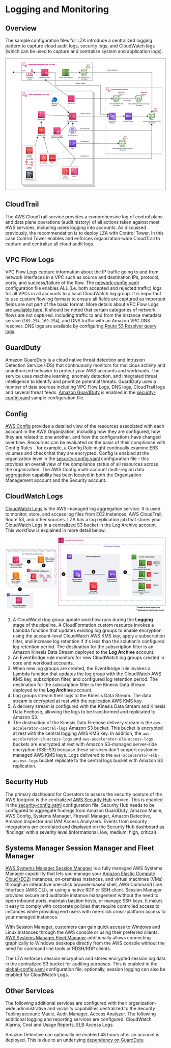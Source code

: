 # Logging and Monitoring

## Overview

The sample configuration files for LZA introduce a centralized logging pattern to capture cloud audit logs, security logs, and CloudWatch logs (which can be used to capture and centralize system and application logs).

![Centralized Logging](./images/lza-centralized-logging.png "Centralized Logging")

## CloudTrail

The AWS CloudTrail service provides a comprehensive log of control plane and data plane operations (audit history) of all actions taken against most AWS services, including users logging into accounts. As discussed previously, the recommendation is to deploy LZA with Control Tower. In this case Control Tower enables and enforces organization-wide CloudTrail to capture and centralize all cloud audit logs.

## VPC Flow Logs

VPC Flow Logs capture information about the IP traffic going to and from network interfaces in a VPC such as source and destination IPs, protocol, ports, and success/failure of the flow. The [network-config.yaml](https://github.com/awslabs/landing-zone-accelerator-on-aws/blob/main/reference/sample-configurations/lza-sample-config/network-config.yaml) configuration file enables ALL (i.e. both accepted and rejected traffic) logs for all VPCs in all accounts to a local CloudWatch log group. It is important to use custom flow log formats to ensure all fields are captured as important fields are not part of the basic format. More details about VPC Flow Logs are [available here](https://docs.aws.amazon.com/vpc/latest/userguide/flow-logs.html).
It should be noted that certain categories of network flows are not captured, including traffic to and from the instance metadata service (`169.254.169.254`), and DNS traffic with an Amazon VPC DNS resolver. DNS logs are available by configuring [Route 53 Resolver query logs](https://awslabs.github.io/landing-zone-accelerator-on-aws/latest/typedocs/latest/classes/_aws_accelerator_config.ResolverConfig.html#queryLogs).

## GuardDuty

Amazon GuardDuty is a cloud native threat detection and Intrusion Detection Service (IDS) that continuously monitors for malicious activity and unauthorized behavior to protect your AWS accounts and workloads. The service uses machine learning, anomaly detection, and integrated threat intelligence to identify and prioritize potential threats. GuardDuty uses a number of data sources including VPC Flow Logs, DNS logs, CloudTrail logs and several threat feeds. [Amazon GuardDuty](https://aws.amazon.com/guardduty/) is enabled in the [security-config.yaml](https://github.com/awslabs/landing-zone-accelerator-on-aws/blob/main/reference/sample-configurations/lza-sample-config/security-config.yaml) sample configuration file.

## Config

[AWS Config](https://docs.aws.amazon.com/config/latest/developerguide/WhatIsConfig.html) provides a detailed view of the resources associated with each account in the AWS Organization, including how they are configured, how they are related to one another, and how the configurations have changed over time. Resources can be evaluated on the basis of their compliance with Config Rules - for example, a Config Rule might continually examine EBS volumes and check that they are encrypted.
Config is enabled at the organization level in the [security-config.yaml](https://github.com/awslabs/landing-zone-accelerator-on-aws/blob/main/reference/sample-configurations/lza-sample-config/security-config.yaml) configuration file - this provides an overall view of the compliance status of all resources across the organization. The AWS Config multi-account multi-region data aggregation capability has been located in both the Organization Management account and the Security account.

## CloudWatch Logs

[CloudWatch Logs](https://docs.aws.amazon.com/AmazonCloudWatch/latest/logs/WhatIsCloudWatchLogs.html) is the AWS-managed log aggregation service. It is used to monitor, store, and access log files from EC2 instances, AWS CloudTrail, Route 53, and other sources. LZA has a log replication job that stores your CloudWatch Logs in a centralized S3 bucket in the Log Archive account. This workflow is explained in more detail below:

![Cloudwatch Logs](./images/cloudwatch_logs.jpg "Cloudwatch Logs")

1. A CloudWatch log group update workflow runs during the **Logging** stage of the pipeline. A CloudFormation custom resource invokes a Lambda function that updates existing log groups to enable encryption using the account-level CloudWatch AWS KMS key, apply a subscription filter, and increase log retention if it's less than the solution's configured log retention period. The destination for the subscription filter is an Amazon Kinesis Data Stream deployed to the **Log Archive** account.
2. An EventBridge rule monitors for new CloudWatch log groups created in core and workload accounts.
3. When new log groups are created, the EventBridge rule invokes a Lambda function that updates the log group with the CloudWatch AWS KMS key, subscription filter, and configured log retention period. The destination for the subscription filter is the Kinesis Data Stream deployed to the **Log Archive** account.
4. Log groups stream their logs to the Kinesis Data Stream. The data stream is encrypted at rest with the replication AWS KMS key.
5. A delivery stream is configured with the Kinesis Data Stream and Kinesis Data Firehose, allowing the logs to be transformed and replicated to Amazon S3.
6. The destination of the Kinesis Data Firehose delivery stream is the `aws-accelerator-central-logs` Amazon S3 bucket. This bucket is encrypted at rest with the central logging AWS KMS key. In addition, the `aws-accelerator-s3-access-logs` and `aws-accelerator-elb-access-logs` buckets are encrypted at rest with Amazon S3-managed server-side encryption (SSE-S3) because these services don't support customer-managed AWS KMS keys. Logs delivered to the `aws-accelerator-elb-access-logs` bucket replicate to the central logs bucket with Amazon S3 replication.

## Security Hub

The primary dashboard for Operators to assess the security posture of the AWS footprint is the centralized [AWS Security Hub](https://aws.amazon.com/security-hub/) service. This is enabled in the [security-config.yaml](https://github.com/awslabs/landing-zone-accelerator-on-aws/blob/main/reference/sample-configurations/lza-sample-config/security-config.yaml) configuration file. Security Hub needs to be configured to aggregate findings from Amazon GuardDuty, Amazon Macie, AWS Config, Systems Manager, Firewall Manager, Amazon Detective, Amazon Inspector and IAM Access Analyzers. Events from security integrations are correlated and displayed on the Security Hub dashboard as ‘findings’ with a severity level (informational, low, medium, high, critical).

## Systems Manager Session Manager and Fleet Manager

[AWS Systems Manager Session Manager](https://docs.aws.amazon.com/systems-manager/latest/userguide/session-manager.html) is a fully managed AWS Systems Manager capability that lets you manage your [Amazon Elastic Compute Cloud (EC2)](https://aws.amazon.com/ec2/) instances, on-premises instances, and virtual machines (VMs) through an interactive one-click browser-based shell, AWS Command Line Interface (AWS CLI), or using a native RDP or SSH client. Session Manager provides secure and auditable instance management without the need to open inbound ports, maintain bastion hosts, or manage SSH keys. It makes it easy to comply with corporate policies that require controlled access to instances while providing end users with one-click cross-platform access to your managed instances.

With Session Manager, customers can gain quick access to Windows and Linux instances through the AWS console or using their preferred clients. [AWS Systems Manager Fleet Manager](https://docs.aws.amazon.com/systems-manager/latest/userguide/fleet.html) additionally allows connecting graphically to Windows desktops directly from the AWS console without the need for command line tools or RDSH/RDP clients.

The LZA enforces session encryption and stores encrypted session log data in the centralized S3 bucket for auditing purposes. This is enabled in the [global-config.yaml](https://github.com/awslabs/landing-zone-accelerator-on-aws/blob/main/reference/sample-configurations/lza-sample-config/global-config.yaml) configuration file; optionally, session logging can also be enabled for CloudWatch Logs.

## Other Services

The following additional services are configured with their organization-wide administrative and visibility capabilities centralized to the Security Tooling account: Macie, Audit Manager, Access Analyzer. The following additional logging and reporting services are configured: CloudWatch Alarms, Cost and Usage Reports, ELB Access Logs.

Amazon Detective can optionally be enabled 48 hours after an account is deployed. This is due to an underlying [dependency on GuardDuty](https://docs.aws.amazon.com/detective/latest/adminguide/detective-prerequisites.html).
